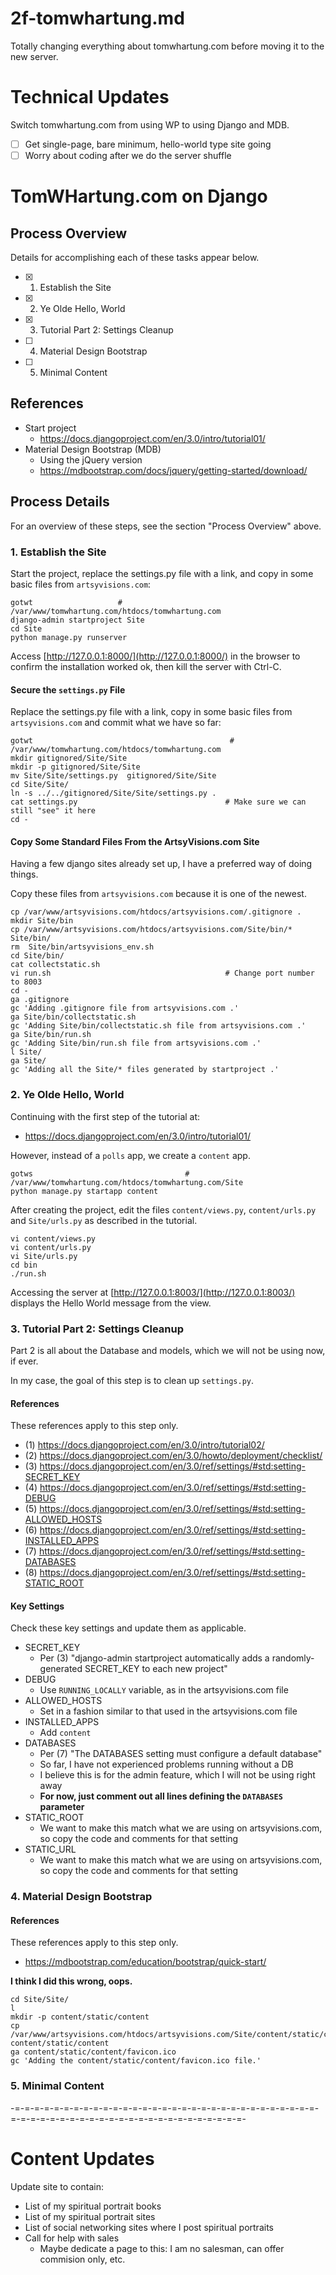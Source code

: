
# 2f-tomwhartung.md

Totally changing everything about tomwhartung.com before moving it to the new server.

# Technical Updates

Switch tomwhartung.com from using WP to using Django and MDB.

- [ ] Get single-page, bare minimum, hello-world type site going
- [ ] Worry about coding after we do the server shuffle

# TomWHartung.com on Django

## Process Overview

Details for accomplishing each of these tasks appear below.

- [x] 1. Establish the Site
- [x] 2. Ye Olde Hello, World
- [x] 3. Tutorial Part 2: Settings Cleanup
- [ ] 4. Material Design Bootstrap
- [ ] 5. Minimal Content

## References

- Start project
  - https://docs.djangoproject.com/en/3.0/intro/tutorial01/
- Material Design Bootstrap (MDB)
  - Using the jQuery version
  - https://mdbootstrap.com/docs/jquery/getting-started/download/

## Process Details

For an overview of these steps, see the section "Process Overview" above.

### 1. Establish the Site

Start the project, replace the settings.py file with a link, and copy in some basic files from `artsyvisions.com`:

```
gotwt                   # /var/www/tomwhartung.com/htdocs/tomwhartung.com
django-admin startproject Site
cd Site
python manage.py runserver
```

Access [http://127.0.0.1:8000/](http://127.0.0.1:8000/) in the browser to confirm the installation worked ok,
then kill the server with Ctrl-C.

#### Secure the `settings.py` File

Replace the settings.py file with a link, copy in some basic files from `artsyvisions.com` and commit what we have so far:

```
gotwt                                            # /var/www/tomwhartung.com/htdocs/tomwhartung.com
mkdir gitignored/Site/Site
mkdir -p gitignored/Site/Site
mv Site/Site/settings.py  gitignored/Site/Site
cd Site/Site/
ln -s ../../gitignored/Site/Site/settings.py .
cat settings.py                                 # Make sure we can still "see" it here
cd -
```

#### Copy Some Standard Files From the ArtsyVisions.com Site

Having a few django sites already set up, I have a preferred way of doing things.

Copy these files from `artsyvisions.com` because it is one of the newest.

```
cp /var/www/artsyvisions.com/htdocs/artsyvisions.com/.gitignore .
mkdir Site/bin
cp /var/www/artsyvisions.com/htdocs/artsyvisions.com/Site/bin/* Site/bin/
rm  Site/bin/artsyvisions_env.sh
cd Site/bin/
cat collectstatic.sh
vi run.sh                                       # Change port number to 8003
cd -
ga .gitignore
gc 'Adding .gitignore file from artsyvisions.com .'
ga Site/bin/collectstatic.sh
gc 'Adding Site/bin/collectstatic.sh file from artsyvisions.com .'
ga Site/bin/run.sh
gc 'Adding Site/bin/run.sh file from artsyvisions.com .'
l Site/
ga Site/
gc 'Adding all the Site/* files generated by startproject .'
```

### 2. Ye Olde Hello, World

Continuing with the first step of the tutorial at:

- https://docs.djangoproject.com/en/3.0/intro/tutorial01/

However, instead of a `polls` app, we create a `content` app.

```
gotws                                  # /var/www/tomwhartung.com/htdocs/tomwhartung.com/Site
python manage.py startapp content
```

After creating the project, edit the files `content/views.py`, `content/urls.py` and `Site/urls.py` as described in the tutorial.

```
vi content/views.py
vi content/urls.py
vi Site/urls.py
cd bin
./run.sh
```

Accessing the server at [http://127.0.0.1:8003/](http://127.0.0.1:8003/) displays the Hello World message from the view.

### 3. Tutorial Part 2: Settings Cleanup

Part 2 is all about the Database and models, which we will not be using now, if ever.

In my case, the goal of this step is to clean up `settings.py`.

#### References

These references apply to this step only.

- (1) https://docs.djangoproject.com/en/3.0/intro/tutorial02/
- (2) https://docs.djangoproject.com/en/3.0/howto/deployment/checklist/
- (3) https://docs.djangoproject.com/en/3.0/ref/settings/#std:setting-SECRET_KEY
- (4) https://docs.djangoproject.com/en/3.0/ref/settings/#std:setting-DEBUG
- (5) https://docs.djangoproject.com/en/3.0/ref/settings/#std:setting-ALLOWED_HOSTS
- (6) https://docs.djangoproject.com/en/3.0/ref/settings/#std:setting-INSTALLED_APPS
- (7) https://docs.djangoproject.com/en/3.0/ref/settings/#std:setting-DATABASES
- (8) https://docs.djangoproject.com/en/3.0/ref/settings/#std:setting-STATIC_ROOT

#### Key Settings

Check these key settings and update them as applicable.

- SECRET_KEY
  - Per (3) "django-admin startproject automatically adds a randomly-generated SECRET_KEY to each new project"
- DEBUG
  - Use `RUNNING_LOCALLY` variable, as in the artsyvisions.com file
- ALLOWED_HOSTS
  - Set in a fashion similar to that used in the artsyvisions.com file
- INSTALLED_APPS
  - Add `content`
- DATABASES
  - Per (7) "The DATABASES setting must configure a default database"
  - So far, I have not experienced problems running without a DB
  - I believe this is for the admin feature, which I will not be using right away
  - **For now, just comment out all lines defining the `DATABASES` parameter**
- STATIC_ROOT
  - We want to make this match what we are using on artsyvisions.com, so copy the code and comments for that setting
- STATIC_URL
  - We want to make this match what we are using on artsyvisions.com, so copy the code and comments for that setting

### 4. Material Design Bootstrap

#### References

These references apply to this step only.

- https://mdbootstrap.com/education/bootstrap/quick-start/

**I think I did this wrong, oops.**

```
cd Site/Site/
l
mkdir -p content/static/content
cp /var/www/artsyvisions.com/htdocs/artsyvisions.com/Site/content/static/content/favicon.ico  content/static/content
ga content/static/content/favicon.ico
gc 'Adding the content/static/content/favicon.ico file.'
```

### 5. Minimal Content

-=-=-=-=-=-=-=-=-=-=-=-=-=-=-=-=-=-=-=-=-=-=-=-=-=-=-=-=-=-=-=-=-=-=-=-=-=-=-=-=-=-=-=-=-=-=-=-=-=-=-=-=-=-=-=-

# Content Updates

Update site to contain:

- List of my spiritual portrait books
- List of my spiritual portrait sites
- List of social networking sites where I post spiritual portraits
- Call for help with sales
  - Maybe dedicate a page to this: I am no salesman, can offer commision only, etc.


